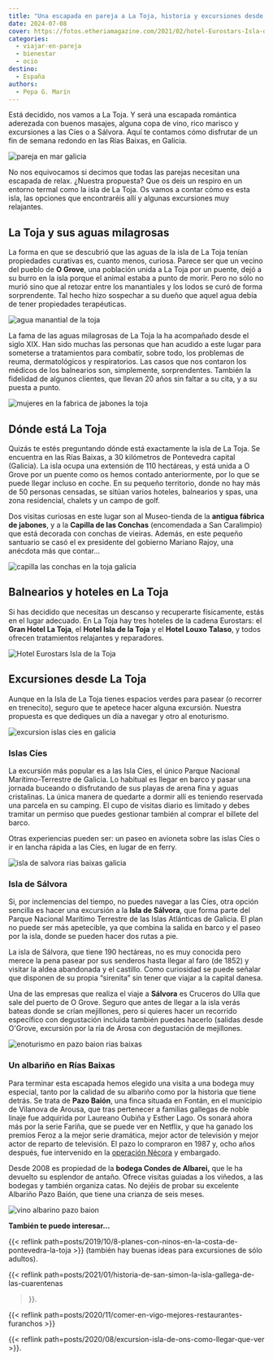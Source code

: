 ```yaml
---
title: "Una escapada en pareja a La Toja, historia y excursiones desde esta isla"
date: 2024-07-08
cover: https://fotos.etheriamagazine.com/2021/02/hotel-Eurostars-Isla-de-la-Toja.jpg
categories: 
  - viajar-en-pareja
  - bienestar
  - ocio
destino: 
  - España
authors: 
  - Pepa G. Marín
---
```


Está decidido, nos vamos a La Toja. Y será una escapada romántica aderezada con buenos 
masajes, alguna copa de vino, rico marisco y excursiones a las Cíes o a Sálvora. Aquí te 
contamos cómo disfrutar de un fin de semana redondo en las Rías Baixas, en Galicia. 

![pareja en mar galicia](https://fotos.etheriamagazine.com/2021/02/viaje-romantico-galicia.jpg "Una escapada romántica y de relax siempre es buena idea. © Yoann Boyer")

No nos equivocamos si decimos que todas las parejas necesitan una escapada de relax. 
¿Nuestra propuesta? Que os deis un respiro en un entorno termal como la isla de La Toja. 
Os vamos a contar cómo es esta isla, las opciones que encontraréis allí y algunas 
excursiones muy relajantes. 

## La Toja y sus aguas milagrosas

La forma en que se descubrió que las aguas de la isla de La Toja tenían propiedades 
curativas es, cuanto menos, curiosa. Parece ser que un vecino del pueblo de **O Grove**, 
una población unida a La Toja por un puente, dejó a su burro en la isla porque el animal 
estaba a punto de morir. Pero no sólo no murió sino que al retozar entre los manantiales 
y los lodos se curó de forma sorprendente. Tal hecho hizo sospechar a su dueño que aquel 
agua debía de tener propiedades terapéuticas. 

![agua manantial de la toja](https://fotos.etheriamagazine.com/2021/02/manantial-la-toja.jpg "Fuente del manantial de La Toja. © Etheria M.")

La fama de las aguas milagrosas de La Toja la ha acompañado desde el siglo XIX. Han sido 
muchas las personas que han acudido a este lugar para someterse a tratamientos para 
combatir, sobre todo, los problemas de reuma, dermatológicos y respiratorios. Las casos 
que nos contaron los médicos de los balnearios son, simplemente, sorprendentes. También 
la fidelidad de algunos clientes, que llevan 20 años sin faltar a su cita, y a su puesta 
a punto. 

![mujeres en la fabrica de jabones la toja](https://fotos.etheriamagazine.com/2021/02/fabrica-jabones-la-toja.jpg "La elaboración de jabones era una tarea femenina. Imagen tomada en el Museo de La Toja. © Etheria M.")

## Dónde está La Toja

Quizás te estés preguntando dónde está exactamente la isla de La Toja. Se encuentra en 
las Rías Baixas, a 30 kilómetros de Pontevedra capital (Galicia). La isla ocupa una 
extensión de 110 hectáreas, y está unida a O Grove por un puente como os hemos contado 
anteriormente, por lo que se puede llegar incluso en coche. En su pequeño territorio, 
donde no hay más de 50 personas censadas, se sitúan varios hoteles, balnearios y spas, 
una zona residencial, chalets y un campo de golf. 

Dos visitas curiosas en este lugar son al Museo-tienda de la **antigua fábrica de 
jabones**, y a la **Capilla de las Conchas** (encomendada a San Caralimpio) que está 
decorada con conchas de vieiras. Además, en este pequeño santuario se casó el ex 
presidente del gobierno Mariano Rajoy, una anécdota más que contar... 

![capilla las conchas en la toja galicia](https://fotos.etheriamagazine.com/2021/02/capilla-las-conchas-toja-rajoy.jpg "Capilla de las Conchas, en La Toja. © Etheria M.")

## Balnearios y hoteles en La Toja

Si has decidido que necesitas un descanso y recuperarte físicamente, estás en el lugar 
adecuado. En La Toja hay tres hoteles de la cadena Eurostars: el **Gran Hotel La Toja**, 
el **Hotel Isla de la Toja** y el **Hotel Louxo** **Talaso**, y todos ofrecen 
tratamientos relajantes y reparadores. 

![Hotel Eurostars Isla de la Toja](https://fotos.etheriamagazine.com/2021/02/hotel-Eurostars-Isla-de-la-Toja.jpg "© Hotel Eurostars Isla de la Toja.")

## Excursiones desde La Toja

Aunque en la Isla de La Toja tienes espacios verdes para pasear (o recorrer en 
trenecito), seguro que te apetece hacer alguna excursión. Nuestra propuesta es que 
dediques un día a navegar y otro al enoturismo. 

![excursion islas cies en galicia](https://fotos.etheriamagazine.com/2021/02/islas-cies-galicia.jpg "Islas Cíes, el Caribe gallego. © Eduardo Casajús Gorostiaga")

### Islas Cíes

La excursión más popular es a las Isla Cíes, el único Parque Nacional Marítimo-Terrestre 
de Galicia. Lo habitual es llegar en barco y pasar una jornada buceando o disfrutando de 
sus playas de arena fina y aguas cristalinas. La única manera de quedarte a dormir allí 
es teniendo reservada una parcela en su camping. El cupo de visitas diario es limitado y 
debes tramitar un permiso que puedes gestionar también al comprar el billete del barco. 

Otras experiencias pueden ser: un paseo en avioneta sobre las islas Cíes o ir en lancha 
rápida a las Cíes, en lugar de en ferry. 

![isla de salvora rias baixas galicia](https://fotos.etheriamagazine.com/2021/02/isla-salvora-galicia.jpg "Isla de Sálvora, con su fortaleza y la sirenita frente al mar. © Eheria Magazine")

### Isla de Sálvora

Si, por inclemencias del tiempo, no puedes navegar a las Cíes, otra opción sencilla es 
hacer una excursión a la **Isla de Sálvora**, que forma parte del Parque Nacional 
Marítimo Terrestre de las Islas Atlánticas de Galicia. El plan no puede ser más 
apetecible, ya que combina la salida en barco y el paseo por la isla, donde se pueden 
hacer dos rutas a pie. 

La isla de Sálvora, que tiene 190 hectáreas, no es muy conocida pero merece la pena 
pasear por sus senderos hasta llegar al faro (de 1852) y visitar la aldea abandonada y 
el castillo. Como curiosidad se puede señalar que disponen de su propia “sirenita” sin 
tener que viajar a la capital danesa. 

Una de las empresas que realiza el viaje a **Sálvora** es Cruceros do Ulla que sale del 
puerto de O Grove. Seguro que antes de llegar a la isla verás bateas donde se crían 
mejillones, pero si quieres hacer un recorrido específico con degustación incluida 
también puedes hacerlo (salidas desde O'Grove, excursión por la ría de Arosa con 
degustación de mejillones. 

![enoturismo en pazo baion rias baixas](https://fotos.etheriamagazine.com/2021/02/pazo-baion-galicia.jpg "Pazo Baión (Vilanova de Arousa). © Etheria M.")

### Un albariño en Rías Baixas

Para terminar esta escapada hemos elegido una visita a una bodega muy especial, tanto 
por la calidad de su albariño como por la historia que tiene detrás. Se trata de **Pazo 
Baión**, una finca situada en Fontán, en el municipio de Vilanova de Arousa, que tras 
pertenecer a familias gallegas de noble linaje fue adquirida por Laureano Oubiña y 
Esther Lago. Os sonará ahora más por la serie Fariña, que se puede ver en Netflix, y que 
ha ganado los premios Feroz a la mejor serie dramática, mejor actor de televisión y 
mejor actor de reparto de televisión. El pazo lo compraron en 1987 y, ocho años después, 
fue intervenido en la [operación 
Nécora](https://www.elmundo.es/television/2018/04/11/5ace227546163f87298b4605.html) y 
embargado. 

Desde 2008 es propiedad de la **bodega Condes de Albarei,** que le ha devuelto su 
esplendor de antaño. Ofrece visitas guiadas a los viñedos, a las bodegas y también 
organiza catas. No dejéis de probar su excelente Albariño Pazo Baión, que tiene una 
crianza de seis meses. 

![vino albarino pazo baion](https://fotos.etheriamagazine.com/2021/02/albarino-pazo-baion.jpg "Albariño Pazo Baión. © Etheria M.")

**También te puede interesar...** 

{{< reflink path=posts/2019/10/8-planes-con-ninos-en-la-costa-de-pontevedra-la-toja >}} 
(también hay buenas ideas para excursiones de sólo adultos). 

{{< reflink path=posts/2021/01/historia-de-san-simon-la-isla-gallega-de-las-cuarentenas 
>}}. 

{{< reflink path=posts/2020/11/comer-en-vigo-mejores-restaurantes-furanchos >}} 

{{< reflink path=posts/2020/08/excursion-isla-de-ons-como-llegar-que-ver >}}.
